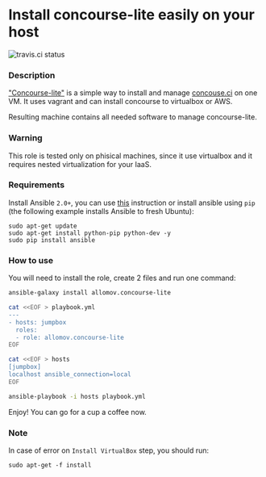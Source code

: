 # Install concourse-lite easily on your host

![travis.ci status](https://travis-ci.org/allomov/ansible-role-concourse-lite.svg)

### Description

["Concourse-lite"](https://github.com/concourse/concourse-lite) is a simple way to install and manage [concouse.ci](http://concouse.ci/) on one VM. It uses vagrant and can install concourse to virtualbox or AWS.

Resulting machine contains all needed software to manage concourse-lite.

### Warning

This role is tested only on phisical machines, since it use virtualbox and it requires nested virtualization for your IaaS.

### Requirements

Install Ansible `2.0+`, you can use [this](http://docs.ansible.com/ansible/intro_installation.html) instruction or install ansible using `pip` (the following example installs Ansible to fresh Ubuntu):
```
sudo apt-get update
sudo apt-get install python-pip python-dev -y
sudo pip install ansible
```

### How to use

You will need to install the role, create 2 files and run one command:

```bash
ansible-galaxy install allomov.concourse-lite

cat <<EOF > playbook.yml
---
- hosts: jumpbox
  roles: 
  - role: allomov.concourse-lite
EOF

cat <<EOF > hosts
[jumpbox]
localhost ansible_connection=local
EOF

ansible-playbook -i hosts playbook.yml
```

Enjoy! You can go for a cup a coffee now.

### Note

In case of error on `Install VirtualBox` step, you should run:
```
sudo apt-get -f install
```
